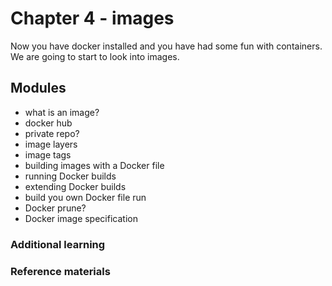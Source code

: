 # Chapter 4 - images
Now you have docker installed and you have had some fun with containers. We are going to start to look into images.  

## Modules 
- what is an image?
- docker hub
- private repo?
- image layers
- image tags 
- building images with a Docker file
- running Docker builds
- extending Docker builds
- build you own Docker file run 
- Docker prune? 
- Docker image specification


### Additional learning 

### Reference materials
